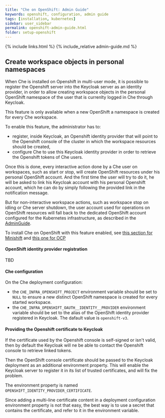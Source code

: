 ```yaml
---
title: "Che on OpenShift: Admin Guide"
keywords: openshift, configuration, admin guide
tags: [installation, kubernetes]
sidebar: user_sidebar
permalink: openshift-admin-guide.html
folder: setup-openshift
---
```


{% include links.html %}
{% include_relative admin-guide.md %}

## Create workspace objects in personal namespaces

When Che is installed on Openshift in multi-user mode, it is possible to register the Openshift server into the Keycloak server as an identity provider,
in order to allow creating workspace objects in the personal OpenShift namespace of the user that is currenlty logged in Che through Keycloak.

This feature is only available when a new OpenShift a namespace is created for every Che workspace.

To enable this feature, the administrator has to:
- register, inside Keycloak, an Openshift identity provider that will point to the Openshift console of the cluster in which the workspace resources should be created,
- configure Che to use this Keycloak identity provider in order to retrieve the Openshift tokens of Che users.

Once this is done, every interactive action done by a Che user on workspaces, such as start or stop, will create OpenShift resources under his personal OpenShift account.
And the first time the user will try to do it, he will be asked to link his Keycloak account with his personal Openshift account,
which he can do by simply following the provided link in the notification message.

But for non-interactive workspace actions, such as workspace stop on idling or Che server shutdown, the user account used for operations on OpenShift resources will 
fall back to the dedicated OpenShift account configured for the Kubernetes infrastructure, as described in the [AdminGuide](admin-guide#who-creates-workspace-objects).

To install Che on OpenShift with this feature enabled, see [this section for Minishift](openshift-multi-user#creating-workspace-resources-in-personal-openshift-accounts-on-minishift)
and [this one for OCP](openshift-multi-user#creating-workspace-resources-in-personal-openshift-accounts)

#### OpenShift identity provider registration

TBD

#### Che configuration

On the Che deployment configuration:
- the `CHE_INFRA_OPENSHIFT_PROJECT` environment variable should be set to `NULL`
to ensure a new distinct OpenShift namespace is created for every started workspace.
- the `CHE_INFRA_OPENSHIFT_OAUTH__IDENTITY__PROVIDER` environment variable should be set to the alias of the OpenShift identity provider
registered in Keycloak. The dafault value is `openshift-v3`.

#### Providing the Openshift certificate to Keycloak

If the certificate used by the Openshift console is self-signed or isn't valid, then by default the Keycloak will ne be able to
contact the Openshift console to retrieve linked tokens.

Then the OpenShift console certificate should be passed to the Keycloak deployment as an additional environment property.
This will enable the Keycloak server to register it in its list of trusted certificates, and will fix the problem.

The environment property is named `OPENSHIFT_IDENTITY_PROVIDER_CERTIFICATE`.

Since adding a multi-line certificate content in a deployment configuration environment property is not that easy, the best way is to use a secret that contains the certificate,
and refer to it in the environment variable.
